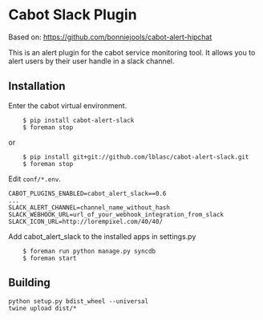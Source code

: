Cabot Slack Plugin
=====

Based on: https://github.com/bonniejools/cabot-alert-hipchat

This is an alert plugin for the cabot service monitoring tool. It allows you to alert users by their user handle in a slack channel.

## Installation

Enter the cabot virtual environment.
```
    $ pip install cabot-alert-slack
    $ foreman stop
```

or

```
    $ pip install git+git://github.com/lblasc/cabot-alert-slack.git
    $ foreman stop
```

Edit `conf/*.env`.

```
CABOT_PLUGINS_ENABLED=cabot_alert_slack==0.6
...
SLACK_ALERT_CHANNEL=channel_name_without_hash
SLACK_WEBHOOK_URL=url_of_your_webhook_integration_from_slack
SLACK_ICON_URL=http://lorempixel.com/40/40/
```

Add cabot_alert_slack to the installed apps in settings.py
```
    $ foreman run python manage.py syncdb
    $ foreman start
```


## Building

```
python setup.py bdist_wheel --universal
twine upload dist/*
```
